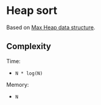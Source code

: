 # Heap sort

Based on [Max Heap data structure](../../../ds/heap).

## Complexity

Time:

* `N * log(N)`

Memory:

* `N`